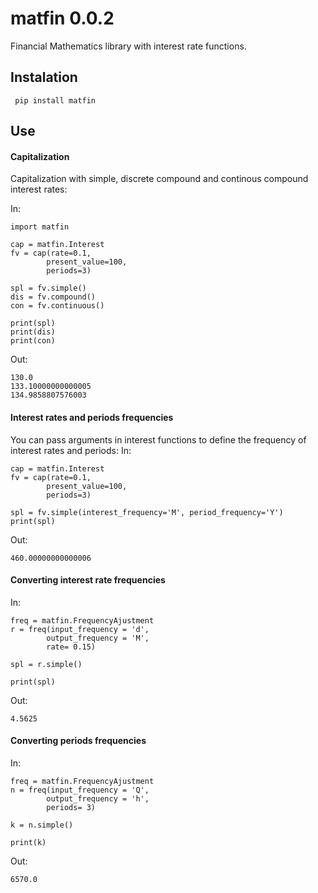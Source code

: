 # matfin 0.0.2
Financial Mathematics library with interest rate functions.

## Instalation
 ``` pip install matfin```
## Use

#### Capitalization

Capitalization with simple, discrete compound and continous compound interest rates:

In:
```
import matfin

cap = matfin.Interest
fv = cap(rate=0.1,
        present_value=100,
        periods=3)

spl = fv.simple()
dis = fv.compound()
con = fv.continuous()

print(spl)
print(dis)
print(con)
```
Out:
```
130.0
133.10000000000005
134.9858807576003
```

#### Interest rates and periods frequencies

You can pass arguments in interest functions to define the frequency of interest rates and periods:
In:
```
cap = matfin.Interest
fv = cap(rate=0.1,
        present_value=100,
        periods=3)

spl = fv.simple(interest_frequency='M', period_frequency='Y')
print(spl)
```
Out:
```
460.00000000000006
```

#### Converting interest rate frequencies

In:
```
freq = matfin.FrequencyAjustment
r = freq(input_frequency = 'd',
        output_frequency = 'M',
        rate= 0.15)

spl = r.simple()

print(spl)
```
Out:
```
4.5625
```
#### Converting periods frequencies
In:
```
freq = matfin.FrequencyAjustment
n = freq(input_frequency = 'Q',
        output_frequency = 'h',
        periods= 3)

k = n.simple()

print(k)
```
Out:
```
6570.0
```
